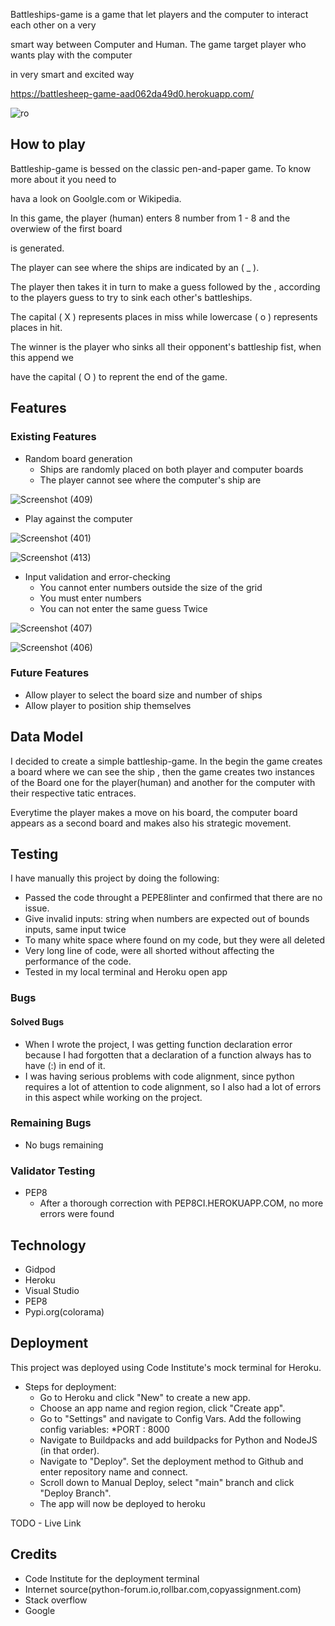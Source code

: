 Battleships-game is a game that let  players and the computer to interact each other on a very

smart way between Computer and Human. The game target player who wants  play with the computer
 
in very smart and excited way 

https://battlesheep-game-aad062da49d0.herokuapp.com/


![ro](https://github.com/RodriguesIsrael/A-Battleships-game/assets/122437243/1633e933-9346-4d56-97db-26091400a2c7)





## How to play

Battleship-game is bessed on the classic pen-and-paper game. To know more about it you need to

hava a look on Goolgle.com or Wikipedia.

In this game, the player (human) enters 8 number from 1 - 8 and the overwiew of the first board

is generated.

The player can see where the ships are indicated by an ( _ ).

The player then takes it in turn to make a guess followed by the , according to the players guess to try to sink each other's battleships.

The capital ( X ) represents places in miss while lowercase ( o ) represents places in hit.

The winner is the player who sinks all their opponent's  battleship fist, when this append we
 
have the capital ( O ) to reprent the end of the game.


## Features


### Existing Features
  * Random board generation
    * Ships are randomly placed on both player and computer boards
    * The player cannot see where the computer's ship are
      

![Screenshot (409)](https://github.com/RodriguesIsrael/A-Battleships-game/assets/122437243/a4a0742b-3bc9-4ea0-b928-618d2239b975)


  * Play against the computer
 

![Screenshot (401)](https://github.com/RodriguesIsrael/A-Battleships-game/assets/122437243/aaeb5ebd-ac3d-4c04-b7fb-1439b6b280d8)


![Screenshot (413)](https://github.com/RodriguesIsrael/A-Battleships-game/assets/122437243/7d0de70f-ed64-428a-8b9c-e892c9fa6b60)


    
  
  * Input validation and error-checking
    * You cannot enter numbers outside the size of the grid
    * You must enter numbers
    * You can not enter the same guess Twice
   
![Screenshot (407)](https://github.com/RodriguesIsrael/A-Battleships-game/assets/122437243/f0bdfe1d-5517-4a06-8464-6e92030b2829)



![Screenshot (406)](https://github.com/RodriguesIsrael/A-Battleships-game/assets/122437243/c05c9ccf-84c0-40b5-8269-b485c72dd85f)



### Future Features

  * Allow player to select the board size and number of ships
  * Allow player to position ship themselves

## Data Model

I decided to create a simple battleship-game. In the begin  the game creates a board where we can see the ship , then the game creates two instances of the Board one for the player(human) and another for the computer with  their respective tatic entraces.

Everytime the player makes a move on his board, the computer board appears as a second board and makes also his strategic movement.

## Testing
I have manually this project by doing the following:
 
  * Passed the code throught a PEPE8linter and confirmed that there are no issue.
  * Give invalid inputs: string when numbers are expected out of bounds inputs, same input twice
  * To many white space where found on my code, but they were all deleted
  * Very long line of code, were all shorted without affecting the performance of the code.
  * Tested in my local terminal and  Heroku open app

### Bugs

#### Solved Bugs
  * When I wrote the project, I was getting function declaration  error because I had forgotten 
  that a declaration of a function always has to have (:) in end of it.
  * I was having serious problems with code alignment, since python requires a lot of attention to code alignment, so I also had a lot of errors in this aspect while working on the project.
### Remaining Bugs
  * No bugs remaining

### Validator Testing
  * PEP8
    *  After a thorough correction with PEP8CI.HEROKUAPP.COM, no more errors were found

## Technology
  * Gidpod
  * Heroku
  * Visual Studio 
  * PEP8
  * Pypi.org(colorama)
  

## Deployment

This project was deployed using Code Institute's mock terminal for Heroku.
  * Steps for deployment:
      *  Go to Heroku and click "New" to create a new app.
      *  Choose an app name and region region, click "Create app".
      *  Go to "Settings" and navigate to Config Vars. Add the following config variables:
          *PORT : 8000
      *  Navigate to Buildpacks and add buildpacks for Python and NodeJS (in that order).
      *  Navigate to "Deploy". Set the deployment method to Github and enter repository name and connect.
      *  Scroll down to Manual Deploy, select "main" branch and click "Deploy Branch".
      *  The app will now be deployed to heroku
        
TODO - Live Link
## Credits
  * Code Institute for the deployment terminal
  * Internet source(python-forum.io,rollbar.com,copyassignment.com)
  * Stack overflow
  * Google


